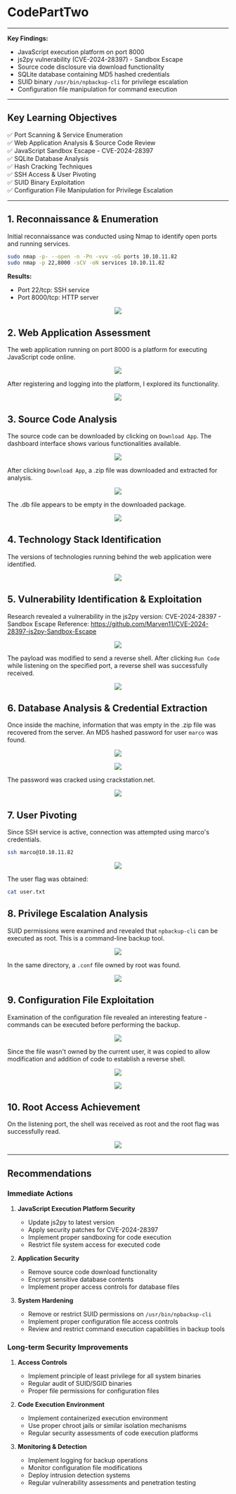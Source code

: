 # CodePartTwo

___

**Key Findings:**
- JavaScript execution platform on port 8000
- js2py vulnerability (CVE-2024-28397) - Sandbox Escape
- Source code disclosure via download functionality
- SQLite database containing MD5 hashed credentials
- SUID binary `/usr/bin/npbackup-cli` for privilege escalation
- Configuration file manipulation for command execution

---

## Key Learning Objectives

✅ Port Scanning & Service Enumeration  
✅ Web Application Analysis & Source Code Review  
✅ JavaScript Sandbox Escape - CVE-2024-28397  
✅ SQLite Database Analysis  
✅ Hash Cracking Techniques  
✅ SSH Access & User Pivoting  
✅ SUID Binary Exploitation  
✅ Configuration File Manipulation for Privilege Escalation

---

## 1. Reconnaissance & Enumeration

Initial reconnaissance was conducted using Nmap to identify open ports and running services.

```bash
sudo nmap -p- --open -n -Pn -vvv -oG ports 10.10.11.82
sudo nmap -p 22,8000 -sCV -oN services 10.10.11.82
```

**Results:**
- Port 22/tcp: SSH service
- Port 8000/tcp: HTTP server

<figure style="text-align: center;">
    <img src="screenshots/codeparttwo-01.png">
</figure>

## 2. Web Application Assessment

The web application running on port 8000 is a platform for executing JavaScript code online.

<figure style="text-align: center;">
    <img src="screenshots/codeparttwo-04.png">
</figure>

After registering and logging into the platform, I explored its functionality.

<figure style="text-align: center;">
    <img src="screenshots/codeparttwo-02.png">
</figure>

## 3. Source Code Analysis

The source code can be downloaded by clicking on `Download App`. The dashboard interface shows various functionalities available.

<figure style="text-align: center;">
    <img src="screenshots/codeparttwo-03.png">
</figure>

After clicking `Download App`, a .zip file was downloaded and extracted for analysis.

<figure style="text-align: center;">
    <img src="screenshots/codeparttwo-05.png">
</figure>

The .db file appears to be empty in the downloaded package.

<figure style="text-align: center;">
    <img src="screenshots/codeparttwo-06.png">
</figure>

## 4. Technology Stack Identification

The versions of technologies running behind the web application were identified.

<figure style="text-align: center;">
    <img src="screenshots/codeparttwo-07.png">
</figure>

## 5. Vulnerability Identification & Exploitation

Research revealed a vulnerability in the js2py version: CVE-2024-28397 - Sandbox Escape
Reference: https://github.com/Marven11/CVE-2024-28397-js2py-Sandbox-Escape

<figure style="text-align: center;">
    <img src="screenshots/codeparttwo-08.png">
</figure>

The payload was modified to send a reverse shell. After clicking `Run Code` while listening on the specified port, a reverse shell was successfully received.

<figure style="text-align: center;">
    <img src="screenshots/codeparttwo-09.png">
</figure>

## 6. Database Analysis & Credential Extraction

Once inside the machine, information that was empty in the .zip file was recovered from the server. An MD5 hashed password for user `marco` was found.

<figure style="text-align: center;">
    <img src="screenshots/codeparttwo-10.png">
</figure>

<figure style="text-align: center;">
    <img src="screenshots/codeparttwo-11.png">
</figure>

The password was cracked using crackstation.net.

<figure style="text-align: center;">
    <img src="screenshots/codeparttwo-12.png">
</figure>

## 7. User Pivoting

Since SSH service is active, connection was attempted using marco's credentials.

```bash
ssh marco@10.10.11.82
```

<figure style="text-align: center;">
    <img src="screenshots/codeparttwo-13.png">
</figure>

The user flag was obtained:

```bash
cat user.txt
```

## 8. Privilege Escalation Analysis

SUID permissions were examined and revealed that `npbackup-cli` can be executed as root. This is a command-line backup tool.

<figure style="text-align: center;">
    <img src="screenshots/codeparttwo-14.png">
</figure>

In the same directory, a ``.conf`` file owned by root was found.

<figure style="text-align: center;">
    <img src="screenshots/codeparttwo-15.png">
</figure>

## 9. Configuration File Exploitation

Examination of the configuration file revealed an interesting feature - commands can be executed before performing the backup.

<figure style="text-align: center;">
    <img src="screenshots/codeparttwo-16.png">
</figure>

Since the file wasn't owned by the current user, it was copied to allow modification and addition of code to establish a reverse shell.

<figure style="text-align: center;">
    <img src="screenshots/codeparttwo-17.png">
</figure>

<figure style="text-align: center;">
    <img src="screenshots/codeparttwo-18.png">
</figure>

## 10. Root Access Achievement

On the listening port, the shell was received as root and the root flag was successfully read.

<figure style="text-align: center;">
    <img src="screenshots/codeparttwo-19.png">
</figure>

---

## Recommendations

### Immediate Actions

1. **JavaScript Execution Platform Security**
   - Update js2py to latest version
   - Apply security patches for CVE-2024-28397
   - Implement proper sandboxing for code execution
   - Restrict file system access for executed code

2. **Application Security**
   - Remove source code download functionality
   - Encrypt sensitive database contents
   - Implement proper access controls for database files

3. **System Hardening**
   - Remove or restrict SUID permissions on `/usr/bin/npbackup-cli`
   - Implement proper configuration file access controls
   - Review and restrict command execution capabilities in backup tools

### Long-term Security Improvements

1. **Access Controls**
   - Implement principle of least privilege for all system binaries
   - Regular audit of SUID/SGID binaries
   - Proper file permissions for configuration files

2. **Code Execution Environment**
   - Implement containerized execution environment
   - Use proper chroot jails or similar isolation mechanisms
   - Regular security assessments of code execution platforms

3. **Monitoring & Detection**
   - Implement logging for backup operations
   - Monitor configuration file modifications
   - Deploy intrusion detection systems
   - Regular vulnerability assessments and penetration testing